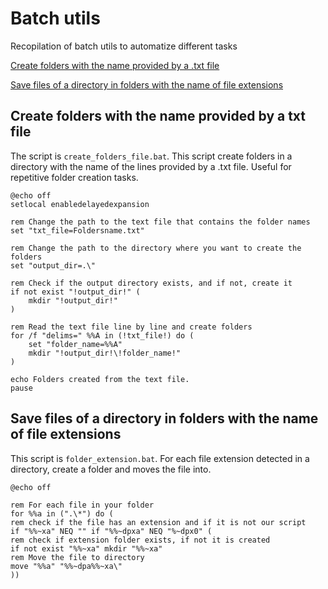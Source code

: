 # Batch utils
Recopilation of batch utils to automatize different tasks

[Create folders with the name provided by a .txt file](#create-folders-with-the-name-provided-by-a-txt-file)

[Save files of a directory in folders with the name of file extensions](#save-files-of-a-directory-in-folders-with-the-name-of-file-extensions)

## Create folders with the name provided by a txt file
The script is ``create_folders_file.bat``. This script create folders in a directory with the name of the lines provided by a .txt file. Useful for repetitive folder creation tasks.

```batch
@echo off
setlocal enabledelayedexpansion

rem Change the path to the text file that contains the folder names
set "txt_file=Foldersname.txt"

rem Change the path to the directory where you want to create the folders
set "output_dir=.\"

rem Check if the output directory exists, and if not, create it
if not exist "!output_dir!" (
    mkdir "!output_dir!"
)

rem Read the text file line by line and create folders
for /f "delims=" %%A in (!txt_file!) do (
    set "folder_name=%%A"
    mkdir "!output_dir!\!folder_name!"
)

echo Folders created from the text file.
pause

```


## Save files of a directory in folders with the name of file extensions

This script is ``folder_extension.bat``. For each file extension detected in a directory, create a folder and moves the file into.

```batch
@echo off

rem For each file in your folder
for %%a in (".\*") do (
rem check if the file has an extension and if it is not our script
if "%%~xa" NEQ "" if "%%~dpxa" NEQ "%~dpx0" (
rem check if extension folder exists, if not it is created
if not exist "%%~xa" mkdir "%%~xa"
rem Move the file to directory
move "%%a" "%%~dpa%%~xa\"
))
```



